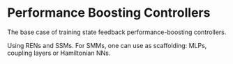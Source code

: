 # Performance Boosting Controllers

The base case of training state feedback performance-boosting controllers.

Using RENs and SSMs. For SMMs, one can use as scaffolding: MLPs, coupling layers or Hamiltonian NNs.